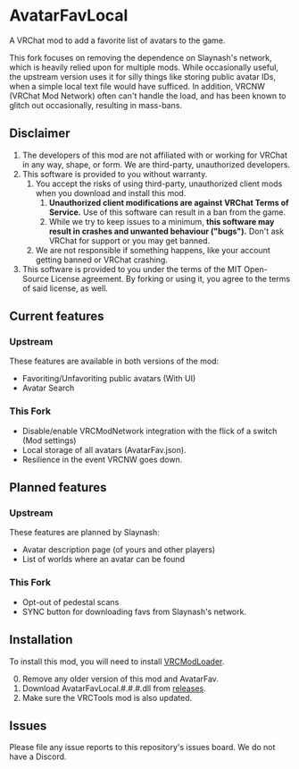 # AvatarFavLocal
A VRChat mod to add a favorite list of avatars to the game.

This fork focuses on removing the dependence on Slaynash's network, which is heavily relied upon for multiple mods.  While occasionally useful,
the upstream version uses it for silly things like storing public avatar IDs, when a simple local text file would have sufficed. In addition, 
VRCNW (VRChat Mod Network) often can't handle the load, and has been known to glitch out occasionally, resulting in mass-bans.

## Disclaimer

1. The developers of this mod are not affiliated with or working for VRChat in any way, shape, or form. We are third-party, unauthorized developers.
1. This software is provided to you without warranty.  
   1. You accept the risks of using third-party, unauthorized client mods when you download and install this mod.
      1. **Unauthorized client modifications are against VRChat Terms of Service.** Use of this software can result in a ban from the game.
      1. While we try to keep issues to a minimum, **this software may result in crashes and unwanted behaviour ("bugs").** Don't ask VRChat for support or you may get banned.
   1. We are not responsible if something happens, like your account getting banned or VRChat crashing.
1. This software is provided to you under the terms of the MIT Open-Source License agreement. By forking or using it, you agree to the terms of said license, as well.

## Current features

### Upstream
These features are available in both versions of the mod:

 * Favoriting/Unfavoriting public avatars (With UI)
 * Avatar Search 

### This Fork

 * Disable/enable VRCModNetwork integration with the flick of a switch (Mod settings)
 * Local storage of all avatars (AvatarFav.json).
 * Resilience in the event VRCNW goes down.

## Planned features
### Upstream
These features are planned by Slaynash:

 * Avatar description page (of yours and other players)
 * List of worlds where an avatar can be found

### This Fork
 * Opt-out of pedestal scans
 * SYNC button for downloading favs from Slaynash's network.

## Installation

To install this mod, you will need to install [VRCModLoader](https://github.com/Slaynash/VRCModLoader).<br>

0. Remove any older version of this mod and AvatarFav.
1. Download AvatarFavLocal.#.#.#.dll from [releases](https://github.com/Anonymous-BCFED/AvatarFav/releases/latest).
2. Make sure the VRCTools mod is also updated.

## Issues

Please file any issue reports to this repository's issues board. We do not have a Discord.